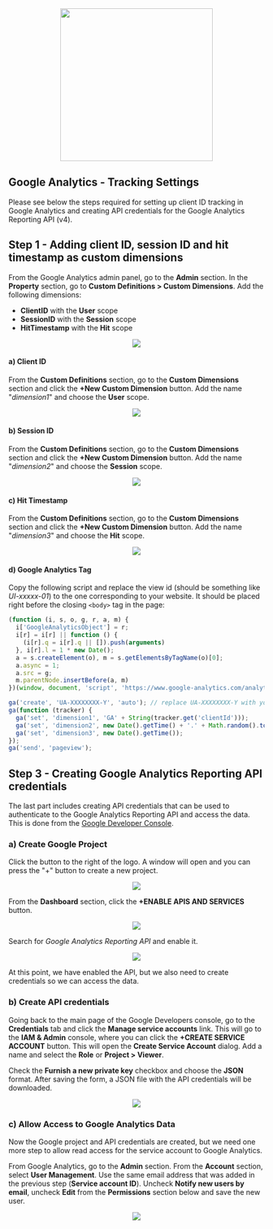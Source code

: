 <div align="center">
    <img src="https://storage.googleapis.com/morphl-docs/google-analytics-tracking/morphl-google-analytics.png" style="width:300px; height: auto;" />
</div>

## Google Analytics - Tracking Settings

Please see below the steps required for setting up client ID tracking in Google Analytics and creating API credentials for the Google Analytics Reporting API (v4).

## Step 1 - Adding client ID, session ID and hit timestamp as custom dimensions

From the Google Analytics admin panel, go to the **Admin** section. In the **Property** section, go to **Custom Definitions > Custom Dimensions**. Add the following dimensions:

- **ClientID** with the **User** scope
- **SessionID** with the **Session** scope
- **HitTimestamp** with the **Hit** scope

<div align="center">
    <img src="https://storage.googleapis.com/morphl-docs/google-analytics-tracking/step2-ga-custom-dimensions.jpg" />
</div>

#### a) Client ID

From the **Custom Definitions** section, go to the **Custom Dimensions** section and click the **+New Custom Dimension** button. Add the name "*dimension1*" and choose the **User** scope.

<div align="center">
    <img src="https://storage.googleapis.com/morphl-docs/google-analytics-tracking/step3-ga-js-client-id.png" />
</div>

#### b) Session ID

From the **Custom Definitions** section, go to the **Custom Dimensions** section and click the **+New Custom Dimension** button. Add the name "*dimension2*" and choose the **Session** scope.

<div align="center">
    <img src="https://storage.googleapis.com/morphl-docs/google-analytics-tracking/step3-ga-js-session-id.png" />
</div>

#### c) Hit Timestamp

From the **Custom Definitions** section, go to the **Custom Dimensions** section and click the **+New Custom Dimension** button. Add the name "*dimension3*" and choose the **Hit** scope.


<div align="center">
    <img src="https://storage.googleapis.com/morphl-docs/google-analytics-tracking/step3-ga-js-timestamp.png" />
</div>

#### d) Google Analytics Tag

Copy the following script and replace the view id (should be something like *UI-xxxxx-01*) to the one corresponding to your website. It should be placed right before the closing `<body>` tag in the page:

```JavaScript
(function (i, s, o, g, r, a, m) {
  i['GoogleAnalyticsObject'] = r;
  i[r] = i[r] || function () {
    (i[r].q = i[r].q || []).push(arguments)
  }, i[r].l = 1 * new Date();
  a = s.createElement(o), m = s.getElementsByTagName(o)[0];
  a.async = 1;
  a.src = g;
  m.parentNode.insertBefore(a, m)
})(window, document, 'script', 'https://www.google-analytics.com/analytics.js', 'ga');

ga('create', 'UA-XXXXXXXX-Y', 'auto'); // replace UA-XXXXXXXX-Y with your view id
ga(function (tracker) {
  ga('set', 'dimension1', 'GA' + String(tracker.get('clientId')));
  ga('set', 'dimension2', new Date().getTime() + '.' + Math.random().toString(36).substring(5));
  ga('set', 'dimension3', new Date().getTime());
});
ga('send', 'pageview');
```

## Step 3 - Creating Google Analytics Reporting API credentials

The last part includes creating API credentials that can be used to authenticate to the Google Analytics Reporting API and access the data. This is done from the [Google Developer Console](https://console.developers.google.com). 

### a) Create Google Project

Click the button to the right of the logo. A window will open and you can press the "+" button to create a new project.

<div align="center">
    <img src="https://storage.googleapis.com/morphl-docs/google-analytics-tracking/step4-create-project.jpg" />
</div>

From the **Dashboard** section, click the **+ENABLE APIS AND SERVICES** button. 

<div align="center">
    <img src="https://storage.googleapis.com/morphl-docs/google-analytics-tracking/step4-enable-reporting-api-1.jpg" />
</div>

Search for *Google Analytics Reporting API* and enable it.

<div align="center">
    <img src="https://storage.googleapis.com/morphl-docs/google-analytics-tracking/step4-enable-reporting-api-2.jpg" />
</div>

At this point, we have enabled the API, but we also need to create credentials so we can access the data.

### b) Create API credentials

Going back to the main page of the Google Developers console, go to the **Credentials** tab and click the **Manage service accounts** link. This will go to the **IAM & Admin** console, where you can click the **+CREATE SERVICE ACCOUNT** button. This will open the **Create Service Account** dialog. Add a name and select the **Role** or **Project > Viewer**.

Check the **Furnish a new private key** checkbox and choose the **JSON** format. After saving the form, a JSON file with the API credentials will be downloaded. 

<div align="center">
    <img src="https://storage.googleapis.com/morphl-docs/google-analytics-tracking/step4-create-service-account.jpg" />
</div>

### c) Allow Access to Google Analytics Data

Now the Google project and API credentials are created, but we need one more step to allow read access for the service account to Google Analytics. 

From Google Analytics, go to the **Admin** section. From the **Account** section, select **User Management**. Use the same email address that was added in the previous step (**Service account ID**). Uncheck **Notify new users by email**, uncheck **Edit** from the **Permissions** section below and save the new user.

<div align="center">
    <img src="https://storage.googleapis.com/morphl-docs/google-analytics-tracking/step4-ga-add-service-id.jpg" />
</div>
